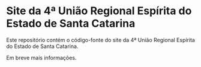 Site da 4ª União Regional Espírita do Estado de Santa Catarina
=============================================================================

Este repositório contém o código-fonte do site da 4ª União Regional Espírita do Estado de Santa Catarina.

Em breve mais informações.